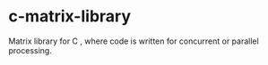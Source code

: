 # c-matrix-library
Matrix library for C , where code is written for concurrent or parallel processing. 
